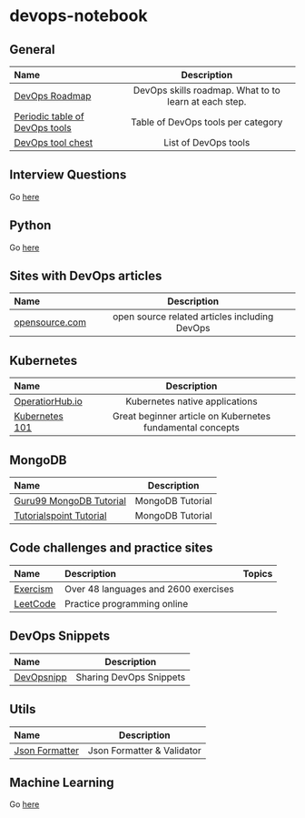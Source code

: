 # devops-notebook


## General
Name | Description
:------|:------:
[DevOps Roadmap](https://github.com/kamranahmedse/developer-roadmap) | DevOps skills roadmap. What to to learn at each step.
[Periodic table of DevOps tools](https://xebialabs.com/periodic-table-of-devops-tools) | Table of DevOps tools per category
[DevOps tool chest](https://xebialabs.com/the-ultimate-devops-tool-chest/#tool-chest-type) | List of DevOps tools


## Interview Questions
Go [here](interview_questions.md)


## Python
Go [here](python.md)


## Sites with DevOps articles

Name | Description
:------|:------:
[opensource.com](https://opensource.com) | open source related articles including DevOps


## Kubernetes

Name | Description
:------|:------:
[OperatiorHub.io](https://www.operatorhub.io) | Kubernetes native applications
[Kubernetes 101](https://medium.com/google-cloud/kubernetes-101-pods-nodes-containers-and-clusters-c1509e409e16) | Great beginner article on Kubernetes fundamental concepts


## MongoDB
Name | Description
:------|:------:
[Guru99 MongoDB Tutorial](https://www.guru99.com/what-is-mongodb.html) | MongoDB Tutorial
[Tutorialspoint Tutorial](https://www.tutorialspoint.com/mongodb) | MongoDB Tutorial


## Code challenges and practice sites

Name | Description | Topics
:------|:--------|:--------:
[Exercism](https://exercism.io) | Over 48 languages and 2600 exercises
[LeetCode](https://leetcode.com) | Practice programming online

## DevOps Snippets

Name | Description
:------|:------:
[DevOpsnipp](https://www.devopsnipp.com/) | Sharing DevOps Snippets

## Utils

Name | Description
:------|:------:
[Json Formatter](https://jsonformatter.curiousconcept.com) | Json Formatter & Validator

## Machine Learning
Go [here](machine_learning.md)
